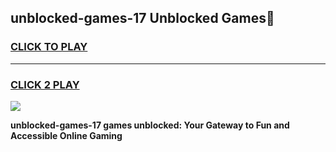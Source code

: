 
## unblocked-games-17 Unblocked Games👋
<h3>
<a href="https://news.freeplayer.one?title=unblocked-games-17&ref=16F">CLICK TO PLAY</a></h3>
<hr>

<h3>
<a href="https://news.freeplayer.one?title=unblocked-games-17&ref=16F">CLICK 2 PLAY</a>
  
</h3>

<a href="https://news.freeplayer.one?title=unblocked-games-17&ref=16F/"><img src="https://clearcache.store/games.png"></a>


**unblocked-games-17 games unblocked: Your Gateway to Fun and Accessible Online Gaming**
